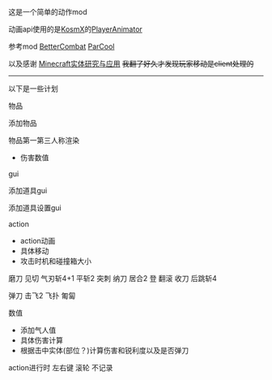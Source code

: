 这是一个简单的动作mod

动画api使用的是[KosmX](https://github.com/KosmX)的[PlayerAnimator](https://github.com/KosmX/minecraftPlayerAnimator)

参考mod [BetterCombat](https://github.com/ZsoltMolnarrr/BetterCombat) [ParCool](https://github.com/alRex-U/ParCool)

以及感谢
[Minecraft实体研究与应用](https://github.com/lovexyn0827/Discovering-Minecraft/tree/master/Minecraft%E5%AE%9E%E4%BD%93%E8%BF%90%E5%8A%A8%E7%A0%94%E7%A9%B6%E4%B8%8E%E5%BA%94%E7%94%A8)
~~我翻了好久才发现玩家移动是client处理的~~

---
以下是一些计划

物品

添加物品

物品第一第三人称渲染

* 伤害数值

gui

添加道具gui

添加道具设置gui

action

* action动画
* 具体移动
* 攻击时机和碰撞箱大小

磨刀 见切 气刃斩4+1 平斩2 突刺
纳刀 居合2 登 翻滚 收刀 后跳斩4

弹刀 击飞2 飞扑 匍匐

数值

* 添加气人值
* 具体伤害计算
* 根据击中实体(部位？)计算伤害和锐利度以及是否弹刀

action进行时 左右键 滚轮 不记录